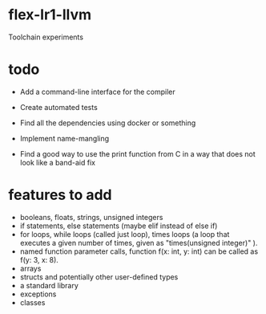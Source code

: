 # flex-lr1-llvm
Toolchain experiments
# todo

- Add a command-line interface for the compiler

- Create automated tests

- Find all the dependencies using docker or something

- Implement name-mangling

- Find a good way to use the print function from C in a way that does not look like a band-aid fix

# features to add
- booleans, floats, strings, unsigned integers
- if statements, else statements (maybe elif instead of else if)
- for loops, while loops (called just loop), times loops (a loop that executes a given number of times, given as "times(unsigned integer)" ).
- named function parameter calls, function f(x: int, y: int) can be called as f(y: 3, x: 8).
- arrays
- structs and potentially other user-defined types
- a standard library
- exceptions
- classes


